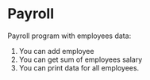 # Payroll
Payroll program with employees data:</br>
1) You can add employee</br>
2) You can get sum of employees salary</br>
3) You can print data for all employees.
